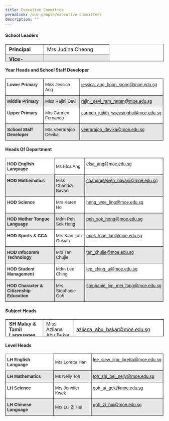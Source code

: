 ```yaml
---
title: Executive Committee
permalink: /our-people/executive-committee/
description: ""
---
```

#### **School Leaders**

<table border="1" style="box-sizing: inherit; border-collapse: collapse; border-spacing: 0px; max-width: 100%; height: 53px; width: 779px;"><tbody style="box-sizing: inherit;"><tr style="box-sizing: inherit; background: rgb(255, 255, 255);"><td style="box-sizing: inherit; padding: 5px 10px; width: 69px;"><strong style="box-sizing: inherit; font-weight: bold;">Principal</strong></td><td style="box-sizing: inherit; padding: 5px 10px; width: 188px;">Mrs Judina Cheong</td></tr><tr style="box-sizing: inherit; background: rgb(230, 230, 230);"><td style="box-sizing: inherit; padding: 5px 10px; width: 69px;"><strong style="box-sizing: inherit; font-weight: bold;">Vice-Principal (Curriculum)</strong></td><td style="box-sizing: inherit; padding: 5px 10px; width: 188px;">Mrs Charmaine Lee</td></tr><tr style="box-sizing: inherit; background: rgb(255, 255, 255);"><td style="box-sizing: inherit; padding: 5px 10px; width: 69px;"><strong style="box-sizing: inherit; font-weight: bold;">Vice-Principal (Admin)</strong></td><td style="box-sizing: inherit; padding: 5px 10px; width: 188px;">Mrs Yvonne Tan</td></tr></tbody></table>

#### **Year Heads and School Staff Developer**

<style type="text/css">
.tg  {border-collapse:collapse;border-spacing:0;}
.tg td{border-color:black;border-style:solid;border-width:1px;font-family:Arial, sans-serif;font-size:14px;
  overflow:hidden;padding:10px 5px;word-break:normal;}
.tg th{border-color:black;border-style:solid;border-width:1px;font-family:Arial, sans-serif;font-size:14px;
  font-weight:normal;overflow:hidden;padding:10px 5px;word-break:normal;}
.tg .tg-l2bf{background-color:#FFF;color:#222;font-weight:bold;text-align:left;vertical-align:top}
.tg .tg-h5mn{background-color:#E6E6E6;color:#222;text-align:left;vertical-align:middle}
.tg .tg-xyrl{background-color:#E6E6E6;color:#222;text-align:left;vertical-align:top}
.tg .tg-tsok{background-color:#FFF;color:#222;text-align:left;vertical-align:top}
.tg .tg-rs0e{background-color:#E6E6E6;color:#222;font-weight:bold;text-align:left;vertical-align:top}
.tg .tg-1ppo{background-color:#FFF;color:#222;text-align:left;vertical-align:middle}
.tg .tg-lygy{background-color:#FFF;color:#222;text-align:center;vertical-align:top}
</style>
<table class="tg">
<thead>
  <tr>
    <th class="tg-l2bf"><span style="font-weight:bold">Lower Primary</span></th>
    <th class="tg-tsok">Miss Jessica Ang</th>
    <th class="tg-tsok"><a href="mailto:chijpri.cpc@gmail.com">jessica_ang_boon_siong@moe.edu.sg</th>
  </tr>
</thead>
<tbody>
  <tr>
    <td class="tg-rs0e"><span style="font-weight:bold">Middle Primary</span></td>
    <td class="tg-xyrl">Miss Rajini Devi</td>
    <td class="tg-xyrl"><a href="mailto:chijpri.cpc@gmail.com">rajini_devi_ram_rattan@moe.edu.sg</td>
  </tr>
  <tr>
    <td class="tg-l2bf"><span style="font-weight:bold">Upper Primary</span></td>
    <td class="tg-1ppo">Mrs Carmen Fernando</td>
    <td class="tg-lygy"><a href="mailto:chijpri.cpc@gmail.com">carmen_judith_wijeysingha@moe.edu.sg</td>
  </tr>
  <tr>
    <td class="tg-rs0e"><span style="font-weight:bold">School Staff Developer</span></td>
    <td class="tg-h5mn">Mrs Veerarajoo Devika</td>
    <td class="tg-xyrl"><a href="mailto:chijpri.cpc@gmail.com">veerarajoo_devika@moe.edu.sg</td>
  </tr>
</tbody>
</table>

#### **Heads Of Department**

<style type="text/css">
.tg  {border-collapse:collapse;border-spacing:0;}
.tg td{border-color:black;border-style:solid;border-width:1px;font-family:Arial, sans-serif;font-size:14px;
  overflow:hidden;padding:10px 5px;word-break:normal;}
.tg th{border-color:black;border-style:solid;border-width:1px;font-family:Arial, sans-serif;font-size:14px;
  font-weight:normal;overflow:hidden;padding:10px 5px;word-break:normal;}
.tg .tg-l2bf{background-color:#FFF;color:#222;font-weight:bold;text-align:left;vertical-align:top}
.tg .tg-h5mn{background-color:#E6E6E6;color:#222;text-align:left;vertical-align:middle}
.tg .tg-xyrl{background-color:#E6E6E6;color:#222;text-align:left;vertical-align:top}
.tg .tg-0f6e{background-color:#FFF;border-color:inherit;color:#222;font-weight:bold;text-align:left;vertical-align:top}
.tg .tg-1ppo{background-color:#FFF;color:#222;text-align:left;vertical-align:middle}
.tg .tg-tsok{background-color:#FFF;color:#222;text-align:left;vertical-align:top}
.tg .tg-rs0e{background-color:#E6E6E6;color:#222;font-weight:bold;text-align:left;vertical-align:top}
</style>
<table class="tg">
<thead>
  <tr>
    <th class="tg-0f6e"><span style="font-weight:bold">HOD English Language</span></th>
    <th class="tg-1ppo">Ms Elsa Ang</th>
    <th class="tg-tsok"><a href="mailto:chijpri.cpc@gmail.com">elsa_ang@moe.edu.sg</th>
  </tr>
</thead>
<tbody>
  <tr>
    <td class="tg-rs0e"><span style="font-weight:bold">HOD Mathematics</span></td>
    <td class="tg-h5mn">Miss Chandra Bavani</td>
    <td class="tg-xyrl"><a href="mailto:chijpri.cpc@gmail.com">chandraselven_bavani@moe.edu.sg</td>
  </tr>
  <tr>
    <td class="tg-l2bf"><span style="font-weight:bold">HOD Science</span></td>
    <td class="tg-1ppo">Mrs Karen Ho</td>
    <td class="tg-tsok"><a href="mailto:chijpri.cpc@gmail.com">heng_wee_ling@moe.edu.sg</td>
  </tr>
  <tr>
    <td class="tg-rs0e"><span style="font-weight:bold">HOD Mother Tongue Language</span></td>
    <td class="tg-h5mn">Mdm Peh Sok Hong</td>
    <td class="tg-xyrl"><a href="mailto:chijpri.cpc@gmail.com">peh_sok_hong@moe.edu.sg</td>
  </tr>
  <tr>
    <td class="tg-l2bf"><span style="font-weight:bold">HOD Sports &amp; CCA</span></td>
    <td class="tg-1ppo">Mrs Kian Lan Gosian</td>
    <td class="tg-tsok"><a href="mailto:chijpri.cpc@gmail.com">quek_kian_lan@moe.edu.sg</td>
  </tr>
  <tr>
    <td class="tg-rs0e"><span style="font-weight:bold">HOD Infocomm Technology</span></td>
    <td class="tg-h5mn">Mrs Tan Chujie</td>
    <td class="tg-xyrl"><a href="mailto:chijpri.cpc@gmail.com">tan_chujie@moe.edu.sg</td>
  </tr>
  <tr>
    <td class="tg-l2bf"><span style="font-weight:bold">HOD Student Management</span></td>
    <td class="tg-1ppo">Mdm Lee Ching</td>
    <td class="tg-tsok"><a href="mailto:chijpri.cpc@gmail.com">lee_ching_a@moe.edu.sg</td>
  </tr>
  <tr>
    <td class="tg-rs0e"><span style="font-weight:bold">HOD Character &amp; Citizenship Education</span></td>
    <td class="tg-h5mn">Mrs Stephanie Goh</td>
    <td class="tg-xyrl"><a href="mailto:chijpri.cpc@gmail.com">stephanie_lim_mei_fong@moe.edu.sg</td>
  </tr>
</tbody>
</table>

#### **Subject Heads**

<table border="1" style="box-sizing: inherit; border-collapse: collapse; border-spacing: 0px; max-width: 100%; color: rgb(34, 34, 34); font-family: &quot;Source Sans Pro&quot;, sans-serif; font-size: 16px; font-style: normal; font-variant-ligatures: normal; font-variant-caps: normal; font-weight: 400; letter-spacing: normal; orphans: 2; text-align: start; text-transform: none; white-space: normal; widows: 2; word-spacing: 0px; -webkit-text-stroke-width: 0px; background-color: rgb(255, 255, 255); text-decoration-thickness: initial; text-decoration-style: initial; text-decoration-color: initial; height: 53px; width: 773.984px;"><tbody style="box-sizing: inherit;"><tr style="box-sizing: inherit; background: rgb(255, 255, 255);"><td style="box-sizing: inherit; padding: 5px 10px; width: 154px;"><strong style="box-sizing: inherit; font-weight: bold;">SH Malay &amp; Tamil Languages</strong></td><td style="box-sizing: inherit; padding: 5px 10px; width: 158px;">Miss Azliana Abu Bakar</td><td style="box-sizing: inherit; padding: 5px 10px; width: 204.984px;"><span style="box-sizing: inherit; font-size: 12pt; text-align: center;"><a href="mailto:chijpri.cpc@gmail.com">azliana_abu_bakar@moe.edu.sg</span></td></tr><tr style="box-sizing: inherit; background: rgb(230, 230, 230);"><td style="box-sizing: inherit; padding: 5px 10px; width: 154px;"><strong style="box-sizing: inherit; font-weight: bold;">SH Aesthetics<br style="box-sizing: inherit;">(Music)</strong></td><td style="box-sizing: inherit; padding: 5px 10px; width: 158px;">Ms Carolyn Tan</td><td style="box-sizing: inherit; padding: 5px 10px; width: 204.984px;"><span style="box-sizing: inherit; font-size: 12pt; text-align: center;"><a href="mailto:chijpri.cpc@gmail.com">carolyn_tan_phek_gek@moe.edu.sg</span></td></tr><tr style="box-sizing: inherit; background: rgb(255, 255, 255);"><td style="box-sizing: inherit; padding: 5px 10px; width: 154px;"><strong style="box-sizing: inherit; font-weight: bold;">SH Infocomm Technology</strong></td><td style="box-sizing: inherit; padding: 5px 10px; width: 158px;">Mr Low Hock Siang</td><td style="box-sizing: inherit; padding: 5px 10px; width: 204.984px;"><span style="box-sizing: inherit; font-size: 12pt; text-align: center;"><a href="mailto:chijpri.cpc@gmail.com">low_hock_siang@moe.edu.sg</span></td></tr><tr style="box-sizing: inherit; background: rgb(230, 230, 230);"><td style="box-sizing: inherit; padding: 5px 10px; width: 154px;"><strong style="box-sizing: inherit; font-weight: bold;">SH Student Leadership</strong></td><td style="box-sizing: inherit; padding: 5px 10px; width: 158px;">Mrs Angeline Chiew</td><td style="box-sizing: inherit; padding: 5px 10px; width: 204.984px;"><span style="box-sizing: inherit; font-size: 12pt; text-align: center;"><a href="mailto:chijpri.cpc@gmail.com">angeline_ng_swee_kim@moe.edu.sg</span></td></tr><tr style="box-sizing: inherit; background: rgb(255, 255, 255);"><td style="box-sizing: inherit; padding: 5px 10px; width: 154px;"><strong style="box-sizing: inherit; font-weight: bold;">SH Pastoral Care / Values-in-Action</strong></td><td style="box-sizing: inherit; padding: 5px 10px; width: 158px;">Ms Ophelia Chiu</td><td style="box-sizing: inherit; padding: 5px 10px; width: 204.984px;"><span style="box-sizing: inherit; font-size: 12pt; text-align: center;"><a href="mailto:chijpri.cpc@gmail.com">chiu_cheuk_yi_ophelia@moe.edu.sg</span></td></tr><tr style="box-sizing: inherit; background: rgb(230, 230, 230);"><td style="box-sizing: inherit; padding: 5px 10px; width: 154px;"><strong style="box-sizing: inherit; font-weight: bold;">SH Innovation</strong></td><td style="box-sizing: inherit; padding: 5px 10px; width: 158px;">Mr Jason Yeo</td><td style="box-sizing: inherit; padding: 5px 10px; width: 204.984px;"><span style="box-sizing: inherit; font-size: 12pt; text-align: center;"><a href="mailto:chijpri.cpc@gmail.com">yeo_hup_teck@moe.edu.sg</span></td></tr></tbody></table>

#### **Level Heads**

<style type="text/css">
.tg  {border-collapse:collapse;border-spacing:0;}
.tg td{border-color:black;border-style:solid;border-width:1px;font-family:Arial, sans-serif;font-size:14px;
  overflow:hidden;padding:10px 5px;word-break:normal;}
.tg th{border-color:black;border-style:solid;border-width:1px;font-family:Arial, sans-serif;font-size:14px;
  font-weight:normal;overflow:hidden;padding:10px 5px;word-break:normal;}
.tg .tg-l2bf{background-color:#FFF;color:#222;font-weight:bold;text-align:left;vertical-align:top}
.tg .tg-h5mn{background-color:#E6E6E6;color:#222;text-align:left;vertical-align:middle}
.tg .tg-xyrl{background-color:#E6E6E6;color:#222;text-align:left;vertical-align:top}
.tg .tg-0f6e{background-color:#FFF;border-color:inherit;color:#222;font-weight:bold;text-align:left;vertical-align:top}
.tg .tg-1ppo{background-color:#FFF;color:#222;text-align:left;vertical-align:middle}
.tg .tg-tsok{background-color:#FFF;color:#222;text-align:left;vertical-align:top}
.tg .tg-rs0e{background-color:#E6E6E6;color:#222;font-weight:bold;text-align:left;vertical-align:top}
</style>
<table class="tg">
<thead>
  <tr>
    <th class="tg-0f6e"><span style="font-weight:bold">LH English Language</span></th>
    <th class="tg-1ppo">Mrs Loretta Han</th>
    <th class="tg-tsok"><a href="mailto:chijpri.cpc@gmail.com">lee_siew_ling_loretta@moe.edu.sg</th>
  </tr>
</thead>
<tbody>
  <tr>
    <td class="tg-rs0e"><span style="font-weight:bold">LH Mathematics</span></td>
    <td class="tg-h5mn">Ms Nelly Toh</td>
    <td class="tg-xyrl"><a href="mailto:chijpri.cpc@gmail.com">toh_zhi_bei_nelly@moe.edu.sg</td>
  </tr>
  <tr>
    <td class="tg-l2bf"><span style="font-weight:bold">LH Science</span></td>
    <td class="tg-1ppo">Mrs Jennifer Kwek</td>
    <td class="tg-tsok"><a href="mailto:chijpri.cpc@gmail.com">goh_ai_gek@moe.edu.sg</td>
  </tr>
  <tr>
    <td class="tg-rs0e"><span style="font-weight:bold">LH Chinese Language</span><br></td>
    <td class="tg-h5mn">Mrs Lui Zi Hui</td>
    <td class="tg-xyrl"><a href="mailto:chijpri.cpc@gmail.com">goh_zi_hui@moe.edu.sg</td>
  </tr>
</tbody>
</table>